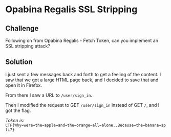 # Opabina Regalis SSL Stripping

## Challenge

Following on from Opabina Regalis - Fetch Token, can you implement an SSL stripping attack?

## Solution

I just sent a few messages back and forth to get a feeling of the content. I saw that we
got a large HTML page back, and I decided to save that and open it in Firefox.

From there I saw a URL to `/user/sign_in`.

Then I modified the request to GET `/user/sign_in` instead of GET `/`, and I got the flag.

*Token is*: `CTF{Why=were=the=apple=and=the=orange=all=alone..Because=the=banana=spli7}`
